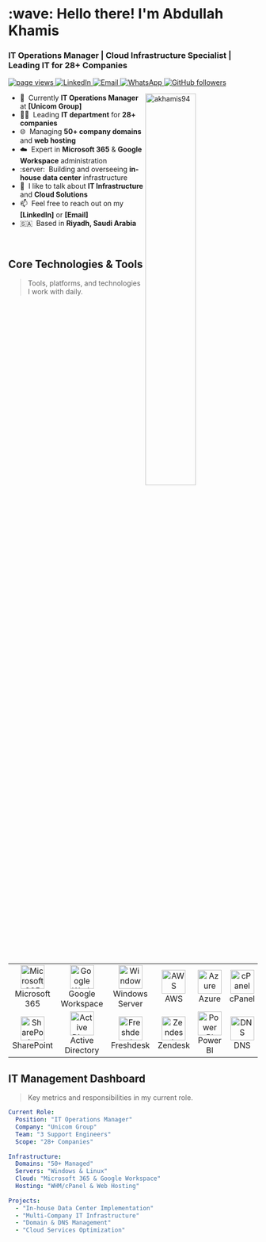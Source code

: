 <h1 align="left" id="akhamis-title">:wave: Hello there! I'm Abdullah Khamis</h1>
<h3 align="left">IT Operations Manager | Cloud Infrastructure Specialist | Leading IT for 28+ Companies</h3>

<p align="left">
  <a href="https://github.com/akhamis94/akhamis94">
    <img src="https://komarev.com/ghpvc/?username=akhamis94" alt="page views" />
  </a>
  <a href="https://www.linkedin.com/in/abdallarabee1994">
    <img alt="LinkedIn" src="https://img.shields.io/badge/LinkedIn-Connect-blue?logo=linkedin">
  </a>
  <a href="mailto:abdallarabee94@gmail.com">
    <img alt="Email" src="https://img.shields.io/badge/Email-Contact%20Me-red?logo=gmail">
  </a>
  <a href="https://wa.me/966540801611">
    <img alt="WhatsApp" src="https://img.shields.io/badge/WhatsApp-Chat%20Now-green?logo=whatsapp">
  </a>
  <a href="https://github.com/akhamis94?tab=followers">
    <img alt="GitHub followers" src="https://img.shields.io/github/followers/akhamis94?style=flat&logo=github">
  </a>
</p>

<a href="#akhamis-title">
  <img src="https://github-readme-stats.vercel.app/api?username=akhamis94&show_icons=true&theme=radical&hide_title=true" alt="akhamis94" align="right" width="45%" />
</a>

- :office: &nbsp;Currently **IT Operations Manager** at **[Unicom Group]**
- :man_technologist: &nbsp;Leading **IT department** for **28+ companies**
- :globe_with_meridians: &nbsp;Managing **50+ company domains** and **web hosting**
- :cloud: &nbsp;Expert in **Microsoft 365** & **Google Workspace** administration
- :server: &nbsp;Building and overseeing **in-house data center** infrastructure
- :speech_balloon: &nbsp;I like to talk about **IT Infrastructure** and **Cloud Solutions**
- :mailbox: &nbsp;Feel free to reach out on my **[LinkedIn]** or **[Email]**
- :saudi_arabia: &nbsp;Based in **Riyadh, Saudi Arabia**

<br>

<h2 align="left" id="akhamis-tech">Core Technologies & Tools</h2>

> Tools, platforms, and technologies I work with daily.

<table>
  <tr>
    <td align="center" width="96">
      <img src="https://simpleicons.org/icons/microsoft.svg" width="48" height="48" alt="Microsoft 365" />
      <br>Microsoft 365
    </td>
    <td align="center" width="96">
      <img src="https://simpleicons.org/icons/google.svg" width="48" height="48" alt="Google Workspace" />
      <br>Google Workspace
    </td>
    <td align="center" width="96">
      <img src="https://simpleicons.org/icons/microsoft.svg" width="48" height="48" alt="Windows Server" />
      <br>Windows Server
    </td>
    <td align="center" width="96">
      <img src="https://simpleicons.org/icons/amazonaws.svg" width="48" height="48" alt="AWS" />
      <br>AWS
    </td>
    <td align="center" width="96">
      <img src="https://simpleicons.org/icons/microsoftazure.svg" width="48" height="48" alt="Azure" />
      <br>Azure
    </td>
    <td align="center" width="96">
      <img src="https://simpleicons.org/icons/cpanel.svg" width="48" height="48" alt="cPanel" />
      <br>cPanel
    </td>
    <td align="center" width="96">
      <img src="https://simpleicons.org/icons/godaddy.svg" width="48" height="48" alt="GoDaddy" />
      <br>GoDaddy
    </td>
    <td align="center" width="96">
      <img src="https://simpleicons.org/icons/jira.svg" width="48" height="48" alt="Jira" />
      <br>Jira
    </td>
  </tr>
  <tr>
    <td align="center" width="96">
      <img src="https://simpleicons.org/icons/microsoftsharepoint.svg" width="48" height="48" alt="SharePoint" />
      <br>SharePoint
    </td>
    <td align="center" width="96">
      <img src="https://simpleicons.org/icons/microsoft.svg" width="48" height="48" alt="Active Directory" />
      <br>Active Directory
    </td>
    <td align="center" width="96">
      <img src="https://simpleicons.org/icons/freshdesk.svg" width="48" height="48" alt="Freshdesk" />
      <br>Freshdesk
    </td>
    <td align="center" width="96">
      <img src="https://simpleicons.org/icons/zendesk.svg" width="48" height="48" alt="Zendesk" />
      <br>Zendesk
    </td>
    <td align="center" width="96">
      <img src="https://simpleicons.org/icons/powerbi.svg" width="48" height="48" alt="Power BI" />
      <br>Power BI
    </td>
    <td align="center" width="96">
      <img src="https://simpleicons.org/icons/cloudflare.svg" width="48" height="48" alt="DNS" />
      <br>DNS
    </td>
    <td align="center" width="96">
      <img src="https://simpleicons.org/icons/git.svg" width="48" height="48" alt="Git" />
      <br>Git
    </td>
    <td align="center" width="96">
      <img src="https://simpleicons.org/icons/linux.svg" width="48" height="48" alt="Linux" />
      <br>Linux
    </td>
  </tr>
</table>

<h2 align="left">IT Management Dashboard</h2>

> Key metrics and responsibilities in my current role.

```yaml
Current Role:
  Position: "IT Operations Manager"
  Company: "Unicom Group"
  Team: "3 Support Engineers"
  Scope: "28+ Companies"
  
Infrastructure:
  Domains: "50+ Managed"
  Servers: "Windows & Linux"
  Cloud: "Microsoft 365 & Google Workspace"
  Hosting: "WHM/cPanel & Web Hosting"
  
Projects:
  - "In-house Data Center Implementation"
  - "Multi-Company IT Infrastructure"
  - "Domain & DNS Management"
  - "Cloud Services Optimization"
